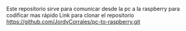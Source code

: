Este repositorio sirve para comunicar desde la pc a la raspberry para codificar mas rápido
Link para clonar el repositorio
https://github.com/JordyCorrales/pc-to-raspberry.git